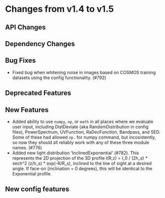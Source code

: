 Changes from v1.4 to v1.5
=========================

API Changes
-----------



Dependency Changes
------------------



Bug Fixes
---------

- Fixed bug when whitening noise in images based on COSMOS training datasets
  using the config functionality. (#792)

Deprecated Features
-------------------



New Features
------------

- Added ability to use `numpy`, `np`, or `math` in all places where we evaluate
  user input, including DistDeviate (aka RandomDistribution in config files),
  PowerSpectrum, UVFunction, RaDecFunction, Bandpass, and SED.  Some of these
  had allowed `np.` for numpy command, but incosistently, so now they should
  all reliably work with any of these three module names. (#776)
- Added new light distribution 'InclinedExponential' (#782). This represents the 2D projection of
  the 3D profile I(R,z) = I_0 / (2h_s) * sech^2 (z/h_s) * exp(-R/R_s), inclined to the line of
  sight at a desired angle. If face-on (inclination = 0 degrees), this will be identical to the
  Exponential profile. 


New config features
-------------------


